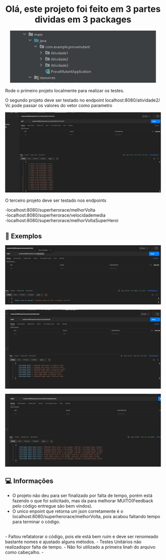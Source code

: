 <h1 align="center">
  Olá, este projeto foi feito em 3 partes dividas em 3 packages
</h1>

<p align="center">
 <img src="https://github.com/GianLAFerreira/provaMutant/blob/main/IMG/Screenshot_1.jpg?raw=true" alt="Package" />
 <br>

Rode o primeiro projeto localmente para realizar os testes.

O segundo projeto deve ser testado no endpoint localhost:8080/atividade2/
<br>
Vc pode passar os valores do vetor como parametro

 <p align="center">
 <img src="https://github.com/GianLAFerreira/provaMutant/blob/main/IMG/Screenshot_2.jpg?raw=true" alt="Postman" />
</p>

O terceiro projeto deve ser testado nos endpoints

-localhost:8080/superherorace/melhorVolta
<br>
-localhost:8080/superherorace/velocidademedia
<br>
-localhost:8080/superherorace/melhorVoltaSuperHeroi



## 🚀 Exemplos

 <p align="center">
 <img src="https://github.com/GianLAFerreira/provaMutant/blob/main/IMG/Screenshot_3.jpg?raw=true" alt="Postman" />
</p>
 <p align="center">
 <img src="https://github.com/GianLAFerreira/provaMutant/blob/main/IMG/Screenshot_4.jpg?raw=true" alt="Postman" />
</p>
 <p align="center">
 <img src="https://github.com/GianLAFerreira/provaMutant/blob/main/IMG/Screenshot_5.jpg?raw=true" alt="Postman" />
</p>

## 💻 Informações
- O projeto não deu para ser finalizado por falta de tempo, porém está fazendo o que foi solicitado, mas da para melhorar MUITO(Feedback pelo código entregue são bem vindos).
- O unico enpoint que retorna um json corretamente é o localhost:8080/superherorace/melhorVolta, pois acabou faltando tempo para terminar o código.
<br>
- Faltou refatatorar o código, pois ele está bem ruim e deve ser renomeado bastante nomes e ajustado alguns métodos.
- Testes Unitários não realizadopor falta de tempo.
- Não foi utilizado a primeira linah do arquivo como cabeçalho.
- 
